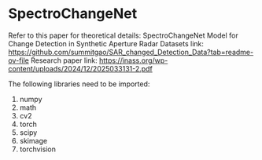 # SpectroChangeNet
Refer to this paper for theoretical details: SpectroChangeNet Model for Change Detection in Synthetic Aperture Radar
Datasets link: https://github.com/summitgao/SAR_changed_Detection_Data?tab=readme-ov-file
Research paper link: https://inass.org/wp-content/uploads/2024/12/2025033131-2.pdf

The following libraries need to be imported:
1. numpy
2. math
3. cv2
4. torch
5. scipy
6. skimage
7. torchvision
